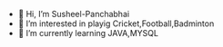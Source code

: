 - 👋 Hi, I’m Susheel-Panchabhai
- 👀 I’m interested in playig Cricket,Football,Badminton
- 🌱 I’m currently learning JAVA,MYSQL
<!---
Susheel-Panchabhai/Susheel-Panchabhai is a ✨ special ✨ repository because its `README.md` (this file) appears on your GitHub profile.
You can click the Preview link to take a look at your changes.
--->

